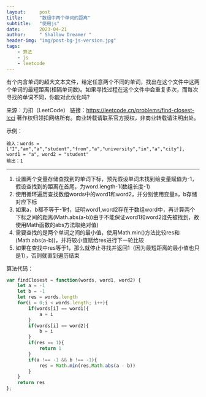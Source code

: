 ```yaml
---
layout:     post
title:      "数组中两个单词的距离"
subtitle:   "使用js"
date:       2023-04-21
author:     " Shallow Dreamer "
header-img: "img/post-bg-js-version.jpg"
tags:
    - 算法
    - js
    - leetcode
---
```


有个内含单词的超大文本文件，给定任意两个不同的单词，找出在这个文件中这两个单词的最短距离(相隔单词数)。如果寻找过程在这个文件中会重复多次，而每次寻找的单词不同，你能对此优化吗?

来源：力扣（LeetCode）
链接：https://leetcode.cn/problems/find-closest-lcci
著作权归领扣网络所有。商业转载请联系官方授权，非商业转载请注明出处。

示例：

```
输入：words = ["I","am","a","student","from","a","university","in","a","city"], word1 = "a", word2 = "student"
输出：1
```

------

1. 设置两个变量存储查找到的单词下标，预先假设单词未找到给变量赋值为-1，假设查找到的距离在首尾，为word.length-1(数组长度-1)
2. 使用循环遍历查找数组words中的word1和word2，并分别使用变量a，b存储对应下标
3. 如果a，b都不等于-1时，证明word1,word2存在于数组word中，再计算两个下标之间的距离(Math.abs(a-b))由于不能保证word1和word2谁先被找到，故使用Math函数的abs方法取绝对值)
4. 需要查找的是两个单词之间的最小值，使用Math.min()方法比较res和(Math.abs(a-b))，并将较小值赋给res进行下一轮比较
5. 如果在查找中res等于1，那么就停止寻找并返回1（因为最短距离的最小值也只是1），否则就直到遍历结束

算法代码：

```js
var findClosest = function(words, word1, word2) {
    let a = -1
    let b = -1
    let res = words.length
    for(i = 0;i < words.length; i++){
        if(words[i] == word1){
            a = i
        }
        if(words[i] == word2){
            b = i
        }
        if(res == 1){
            return 1
        }
        if(a !== -1 && b !== -1){
            res = Math.min(res,Math.abs(a - b))
        }
    }
    return res
};
```
